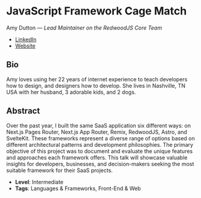 # JavaScript Framework Cage Match

Amy Dutton &mdash; *Lead Maintainer on the RedwoodJS Core Team*

- [LinkedIn](https://www.linkedin.com/in/amy-dutton/)
- [Website](https://compressed.fm)

## Bio

Amy loves using her 22 years of internet experience to teach developers how to design, and designers how to develop. She lives in Nashville, TN USA with her husband, 3 adorable kids, and 2 dogs.

## Abstract

Over the past year, I built the same SaaS application six different ways: on Next.js Pages Router, Next.js App Router, Remix, RedwoodJS, Astro, and SvelteKit. These frameworks represent a diverse range of options based on different architectural patterns and development philosophies. The primary objective of this project was to document and evaluate the unique features and approaches each framework offers. This talk will showcase valuable insights for developers, businesses, and decision-makers seeking the most suitable framework for their SaaS projects.

- **Level**: Intermediate
- **Tags**: Languages & Frameworks, Front-End &  Web
  